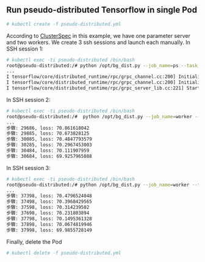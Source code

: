 ## Run pseudo-distributed Tensorflow in single Pod
```bash
# kubectl create -f pseudo-distributed.yml
```
According to [ClusterSpec](https://github.com/ogre0403/Distributed-GPU-TensorFlow-on-K8S/blob/048c9a1c1792bc7aaff0b843cd8e94daefa795fb/lab02/bg_dist.py#L15) in this example, we have one parameter server  and two workers.  We  create 3 ssh sessions and launch each manually. 
In SSH  session 1: 
```bash
# kubectl exec -ti pseudo-distributed /bin/bash
root@pseudo-distributed:/# python /opt/bg_dist.py --job_name=ps --task_index=0
...
I tensorflow/core/distributed_runtime/rpc/grpc_channel.cc:200] Initialize GrpcChannelCache for job ps -> {0 -> localhost:2222}
I tensorflow/core/distributed_runtime/rpc/grpc_channel.cc:200] Initialize GrpcChannelCache for job worker -> {0 -> localhost:2223, 1 -> localhost:2224}
I tensorflow/core/distributed_runtime/rpc/grpc_server_lib.cc:221] Started server with target: grpc://localhost:2222
```
In SSH session 2: 
```bash
# kubectl exec -ti pseudo-distributed /bin/bash
root@pseudo-distributed:/#  python /opt/bg_dist.py --job_name=worker --task_index=0
...
步驟: 29686, loss: 70.861618042
步驟: 29885, loss: 70.673828125
步驟: 30085, loss: 70.4847793579
步驟: 30285, loss: 70.2967453003
步驟: 30484, loss: 70.111907959
步驟: 30684, loss: 69.9257965088
```
In SSH  session 3: 
```bash
# kubectl exec -ti pseudo-distributed /bin/bash
root@pseudo-distributed:/# python /opt/bg_dist.py --job_name=worker --task_index=1
...
步驟: 37398, loss: 70.4796524048
步驟: 37498, loss: 70.3968429565
步驟: 37598, loss: 70.314239502
步驟: 37698, loss: 70.231803894
步驟: 37798, loss: 70.1495361328
步驟: 37898, loss: 70.0674819946
步驟: 37998, loss: 69.9855728149
```
Finally, delete the Pod
```bash
# kubectl delete -f pseudo-distributed.yml
```